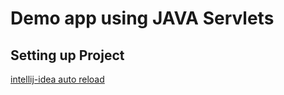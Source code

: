 # Demo app using JAVA Servlets

## Setting up Project

[intellij-idea auto reload](https://www.mkyong.com/intellij/https://www.mkyong.com/intellij/intellij-idea-auto-reload-a-web-application-hot-deploy/-a-web-application-hot-deploy/)

